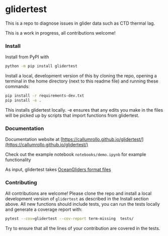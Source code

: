 # glidertest

This is a repo to diagnose issues in glider data such as CTD thermal lag.

This is a work in progress, all contributions welcome!

### Install

Install from PyPI with

```sh
python -m pip install glidertest
```

Install a local, development version of this by cloning the repo, opening a terminal in the home directory (next to this readme file) and running these commands:

```sh
pip install -r requirements-dev.txt
pip install -e . 
```
This installs glidertest locally. -e ensures that any edits you make in the files will be picked up by scripts that import functions from glidertest.

### Documentation

Documentation website at [https://callumrollo.github.io/glidertest/](https://callumrollo.github.io/glidertest/)

Check out the example notebook `notebooks/demo.ipynb` for example functionality

As input, glidertest takes [OceanGliders format files](https://github.com/OceanGlidersCommunity/OG-format-user-manual)

### Contributing

All contributions are welcome! Please clone the repo and install a local development version of `glidertest` as described in the Install section above. All new functions should include tests, you can run the tests locally and generate a coverage report with:

```sh
pytest --cov=glidertest --cov-report term-missing  tests/
```

Try to ensure that all the lines of your contribution are covered in the tests.
